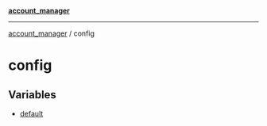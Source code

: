 [**account_manager**](../README.md)

***

[account_manager](../modules.md) / config

# config

## Variables

- [default](variables/default.md)
